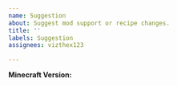 ```yaml
---
name: Suggestion
about: Suggest mod support or recipe changes.
title: ''
labels: Suggestion
assignees: vizthex123

---
```


**Minecraft Version:**
